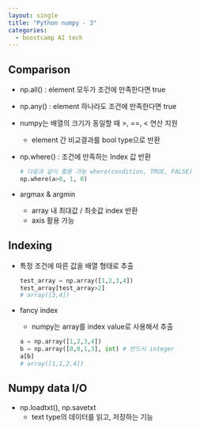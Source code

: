 ```yaml
---
layout: single
title: "Python numpy - 3"
categories:
  - boostcamp AI tech
---
```

## Comparison

- np.all() : element 모두가 조건에 만족한다면 true

- np.any() : element 하나라도 조건에 만족한다면 true

- numpy는 배열의 크기가 동일할 때 >, ==, < 연산 지원

  - element 간 비교결과를 bool type으로 반환

- np.where() : 조건에 만족하는 Index 값 반환

  ```python
  # 다음과 같이 활용 가능 where(condition, TRUE, FALSE)
  np.where(a>0, 1, 0)
  ```

- argmax & argmin

  - array 내 최대값 / 최솟값 index 반환
  - axis 활용 가능

## Indexing

- 특정 조건에 따른 값을 배열 형태로 추출

  ```python
  test_array = np.array([1,2,3,4])
  test_array[test_array>2]
  # array([3,4])
  ```

- fancy index

  - numpy는 array를 index value로 사용해서 추출

  ```python
  a = np.array([1,2,3,4])
  b = np.array([0,0,1,3], int) # 반드시 integer
  a[b]
  # array([1,1,2,4])
  ```

## Numpy data I/O

- np.loadtxt(), np.savetxt
  - text type의 데이터를 읽고, 저장하는 기능

